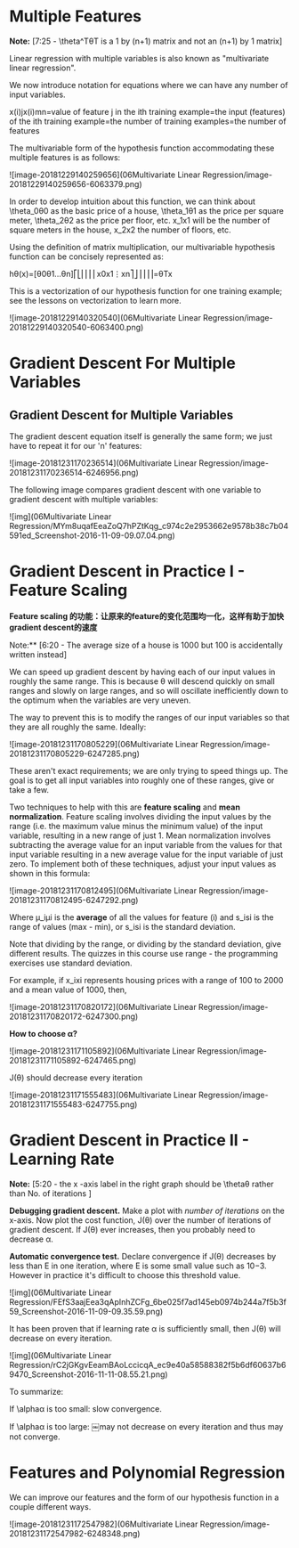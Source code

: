 # Multiple Features

**Note:** [7:25 - \theta^TθT is a 1 by (n+1) matrix and not an (n+1) by 1 matrix]

Linear regression with multiple variables is also known as "multivariate linear regression".

We now introduce notation for equations where we can have any number of input variables.

x(i)jx(i)mn=value of feature j in the ith training example=the input (features) of the ith training example=the number of training examples=the number of features

The multivariable form of the hypothesis function accommodating these multiple features is as follows:

![image-20181229140259656](06Multivariate Linear Regression/image-20181229140259656-6063379.png)

In order to develop intuition about this function, we can think about \theta_0θ0 as the basic price of a house, \theta_1θ1 as the price per square meter, \theta_2θ2 as the price per floor, etc. x_1x1 will be the number of square meters in the house, x_2x2 the number of floors, etc.

Using the definition of matrix multiplication, our multivariable hypothesis function can be concisely represented as:

hθ(x)=[θ0θ1...θn]⎡⎣⎢⎢⎢⎢x0x1⋮xn⎤⎦⎥⎥⎥⎥=θTx

This is a vectorization of our hypothesis function for one training example; see the lessons on vectorization to learn more.

![image-20181229140320540](06Multivariate Linear Regression/image-20181229140320540-6063400.png)



# Gradient Descent For Multiple Variables

## **Gradient Descent for Multiple Variables**

The gradient descent equation itself is generally the same form; we just have to repeat it for our 'n' features:



![image-20181231170236514](06Multivariate Linear Regression/image-20181231170236514-6246956.png)

The following image compares gradient descent with one variable to gradient descent with multiple variables:

![img](06Multivariate Linear Regression/MYm8uqafEeaZoQ7hPZtKqg_c974c2e2953662e9578b38c7b04591ed_Screenshot-2016-11-09-09.07.04.png)

# Gradient Descent in Practice I - Feature Scaling

**Feature scaling 的功能：让原来的feature的变化范围均一化，这样有助于加快gradient descent的速度**

Note:** [6:20 - The average size of a house is 1000 but 100 is accidentally written instead]

We can speed up gradient descent by having each of our input values in roughly the same range. This is because θ will descend quickly on small ranges and slowly on large ranges, and so will oscillate inefficiently down to the optimum when the variables are very uneven.

The way to prevent this is to modify the ranges of our input variables so that they are all roughly the same. Ideally:

![image-20181231170805229](06Multivariate Linear Regression/image-20181231170805229-6247285.png)

These aren't exact requirements; we are only trying to speed things up. The goal is to get all input variables into roughly one of these ranges, give or take a few.

Two techniques to help with this are **feature scaling** and **mean normalization**. Feature scaling involves dividing the input values by the range (i.e. the maximum value minus the minimum value) of the input variable, resulting in a new range of just 1. Mean normalization involves subtracting the average value for an input variable from the values for that input variable resulting in a new average value for the input variable of just zero. To implement both of these techniques, adjust your input values as shown in this formula:

![image-20181231170812495](06Multivariate Linear Regression/image-20181231170812495-6247292.png)

Where μ_iμi is the **average** of all the values for feature (i) and s_isi is the range of values (max - min), or s_isi is the standard deviation.

Note that dividing by the range, or dividing by the standard deviation, give different results. The quizzes in this course use range - the programming exercises use standard deviation.

For example, if x_ixi represents housing prices with a range of 100 to 2000 and a mean value of 1000, then, 

![image-20181231170820172](06Multivariate Linear Regression/image-20181231170820172-6247300.png)



**How to choose α?**

![image-20181231171105892](06Multivariate Linear Regression/image-20181231171105892-6247465.png)

J(θ) should decrease every iteration

![image-20181231171555483](06Multivariate Linear Regression/image-20181231171555483-6247755.png)





# Gradient Descent in Practice II - Learning Rate

**Note:** [5:20 - the x -axis label in the right graph should be \thetaθ rather than No. of iterations ]

**Debugging gradient descent.** Make a plot with *number of iterations* on the x-axis. Now plot the cost function, J(θ) over the number of iterations of gradient descent. If J(θ) ever increases, then you probably need to decrease α.

**Automatic convergence test.** Declare convergence if J(θ) decreases by less than E in one iteration, where E is some small value such as 10−3. However in practice it's difficult to choose this threshold value.

![img](06Multivariate Linear Regression/FEfS3aajEea3qApInhZCFg_6be025f7ad145eb0974b244a7f5b3f59_Screenshot-2016-11-09-09.35.59.png)

It has been proven that if learning rate α is sufficiently small, then J(θ) will decrease on every iteration.

![img](06Multivariate Linear Regression/rC2jGKgvEeamBAoLccicqA_ec9e40a58588382f5b6df60637b69470_Screenshot-2016-11-11-08.55.21.png)

To summarize:

If \alphaα is too small: slow convergence.

If \alphaα is too large: ￼may not decrease on every iteration and thus may not converge.



# Features and Polynomial Regression

We can improve our features and the form of our hypothesis function in a couple different ways.

![image-20181231172547982](06Multivariate Linear Regression/image-20181231172547982-6248348.png)
